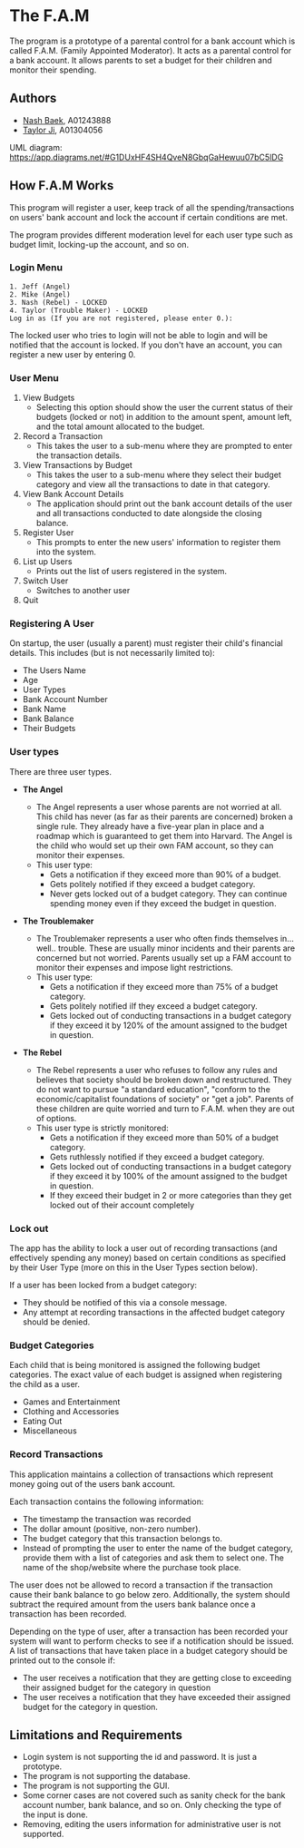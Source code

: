 # The F.A.M

The program is a prototype of a parental control for a bank account which is called
F.A.M. (Family Appointed Moderator). It acts as a parental control for a bank account.
It allows parents to set a budget for their children and monitor their spending.

## Authors

- [Nash Baek](nash4comp@gmail.com), A01243888
- [Taylor Ji](taylor.ji719@gmail.com), A01304056

UML diagram: https://app.diagrams.net/#G1DUxHF4SH4QveN8GbqGaHewuu07bC5lDG

## How F.A.M Works

This program will register a user, keep track of all the spending/transactions on users' bank account and lock the account if certain conditions are met.

The program provides different moderation level for each user type such as budget limit, locking-up the account, and so on.

### Login Menu
```
1. Jeff (Angel)
2. Mike (Angel)
3. Nash (Rebel) - LOCKED
4. Taylor (Trouble Maker) - LOCKED
Log in as (If you are not registered, please enter 0.):
```
The locked user who tries to login will not be able to login and will be notified that the account is locked. If you don't have an account, you can register a new user by entering 0.



### User Menu
1. View Budgets
    - Selecting this option should show the user the current status of their budgets (locked or not) in addition to the amount spent, amount left, and the total amount allocated to the budget.
2. Record a Transaction
    - This takes the user to a sub-menu where they are prompted to enter the transaction details.
3. View Transactions by Budget
    - This takes the user to a sub-menu where they select their budget category and view all the transactions to date in that category.
4. View Bank Account Details
    - The application should print out the bank account details of the user and all transactions conducted to date alongside the closing balance.
5. Register User
    - This prompts to enter the new users' information to register them into the system.
6. List up Users
    - Prints out the list of users registered in the system.
7. Switch User
    - Switches to another user
8. Quit

### Registering A User
On startup, the user (usually a parent) must register their child's financial details. This includes (but is not necessarily limited to):
- The Users Name
- Age
- User Types
- Bank Account Number
- Bank Name
- Bank Balance
- Their Budgets

### User types
There are three user types.
- **The Angel**
    - The Angel represents a user whose parents are not worried at all. This child has never (as far as their parents are concerned) broken a single rule. They already have a five-year plan in place and a roadmap which is guaranteed to get them into Harvard. The Angel is the child who would set up their own FAM account, so they can monitor their expenses.
    - This user type:
        - Gets a notification if they exceed more than 90% of a budget.
        - Gets politely notified if they exceed a budget category.
        - Never gets locked out of a budget category. They can continue spending money even if they exceed the budget in question.

- **The Troublemaker**
    - The Troublemaker represents a user who often finds themselves in... well.. trouble. These are usually minor incidents and their parents are concerned but not worried. Parents usually set up a FAM account to monitor their expenses and impose light restrictions.
    - This user type:
        - Gets a notification if they exceed more than 75% of a budget category.
        - Gets politely notified iIf they exceed a budget category.
        - Gets locked out of conducting transactions in a budget category if they exceed it by 120% of the amount assigned to the budget in question.

- **The Rebel**
    - The Rebel represents a user who refuses to follow any rules and believes that society should be broken down and restructured. They do not want to pursue "a standard education", "conform to the economic/capitalist foundations of society" or "get a job". Parents of these children are quite worried and turn to F.A.M. when they are out of options.
    - This user type is strictly monitored:
        - Gets a notification if they exceed more than 50% of a budget category.
        - Gets ruthlessly notified if they exceed a budget category.
        - Gets locked out of conducting transactions in a budget category if they exceed it by 100% of the amount assigned to the budget in question.
        - If they exceed their budget in 2 or more categories than they get locked out of their account completely

### Lock out
The app has the ability to lock a user out of recording transactions (and effectively spending any money) based on certain conditions as specified by their User Type (more on this in the User Types section below).

If a user has been locked from a budget category:
- They should be notified of this via a console message.
- Any attempt at recording transactions in the affected budget category should be denied.

### Budget Categories
Each child that is being monitored is assigned the following budget categories. The exact value of each budget is assigned when registering the child as a user.
- Games and Entertainment
- Clothing and Accessories
- Eating Out
- Miscellaneous

### Record Transactions
This application maintains a collection of transactions which represent money going out of the users bank account.

Each transaction contains the following information:
- The timestamp the transaction was recorded
- The dollar amount (positive, non-zero number).
- The budget category that this transaction belongs to.
- Instead of prompting the user to enter the name of the budget category, provide them with a list of categories and ask them to select one.
The name of the shop/website where the purchase took place.

The user does not be allowed to record a transaction if the transaction cause their bank balance to go below zero. Additionally, the system should subtract the required amount from the users bank balance once a transaction has been recorded.

Depending on the type of user, after a transaction has been recorded your system will want to perform checks to see if a notification should be issued. A list of transactions that have taken place in a budget category should be printed out to the console if:
- The user receives a notification that they are getting close to exceeding their assigned budget for the category in question
- The user receives a notification that they have exceeded their assigned budget for the category in question.


## Limitations and Requirements

- Login system is not supporting the id and password. It is just a prototype.
- The program is not supporting the database.
- The program is not supporting the GUI.
- Some corner cases are not covered such as sanity check for the bank account number, bank balance, and so on. Only checking the type of the input is done.
- Removing, editing the users information for administrative user is not supported.
